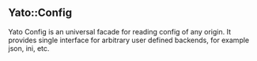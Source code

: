 ## Yato::Config

Yato Config is an universal facade for reading config of any origin. It provides single interface for arbitrary user defined backends, for example json, ini, etc.
